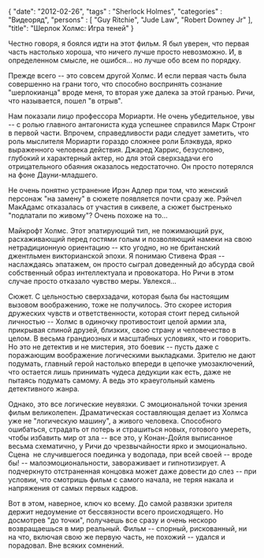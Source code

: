 {
   "date": "2012-02-26",
   "tags" : "Sherlock Holmes",
   "categories" : "Видеоряд",
   "persons" : [
      "Guy Ritchie",
      "Jude Law",
      "Robert Downey Jr"
   ],
   "title": "Шерлок Холмс: Игра теней"
}

Честно говоря, я боялся идти на этот фильм. Я был уверен, что первая часть настолько хороша, что ничего лучше просто невозможно. И, в определенном смысле, не ошибся... но лучше обо всем по порядку.

Прежде всего -- это совсем другой Холмс. И если первая часть была совершенно на грани того, что способно воспринять сознание "шерлокианца" вроде меня, то вторая уже далека за этой гранью. Ричи, что называется, пошел "в отрыв".

Нам показали лицо профессора Мориарти. Не очень убедительное, увы -- с ролью главного антагониста куда успешнее справился Марк Стронг в первой части. Впрочем, справедливости ради следует заметить, что роль мыслителя Мориарти гораздо сложнее роли Блэквуда, ярко выраженного человека действия. Джаред Харрис, безусловно, глубокий и характерный актер, но для этой сверхзадачи его отрицательного обаяния оказалось недостаточно. Он просто потерялся на фоне Дауни-младшего.

Не очень понятно устранение Ирэн Адлер при том, что женский персонаж "на замену" в сюжете появляется почти сразу же. Рэйчел МакАдамс отказалась от участия в сиквеле, а сюжет быстренько "подлатали по живому"? Очень похоже на то...

Майкрофт Холмс. Этот эпатирующий тип, не пожимающий рук, расхаживающий перед гостями голым и позволяющий намеки на свою нетрадиционную ориентацию -- кто угодно, но не британский джентльмен викторианской эпохи. Я понимаю Стивена Фрая -- наслаждаясь эпатажем, он просто сыграл доведенный до абсурда свой собственный образ интеллектуала и провокатора. Но Ричи в этом случае просто отказало чувство меры. Увлекся...

Сюжет. С цельностью сверхзадачи, которая была бы настоящим вызовом воображению, тоже не получилось. Это скорее история дружеских чувств и ответственности, которая стоит перед сильной личностью -- Холмс в одиночку противостоит целой армии зла, прикрывая спиной друзей, близких, свою страну и человечество в целом. В весьма грандиозных и масштабных условиях, что и говорить. Но это не детектив и не мистерия, это боевик -- пусть даже с поражающим воображение логическими выкладками. Зрителю не дают подумать, главный герой настолько впереди в цепочке умозаключений, что остается лишь принимать чудеса дедукции как есть, даже не пытаясь подумать самому. А ведь это краеугольный камень детективного жанра.

Однако, это все логические неувязки. С эмоциональной точки зрения фильм великолепен. Драматическая составляющая делает из Холмса уже не "логическую машину", а живого человека. Способного ошибаться, страдать от потерь и страшиться новых, готового умереть, чтобы избавить мир от зла -- все это, у Конан-Дойля выписанное весьма схематично, у Ричи до чрезвычайности ярко и эмоционально. Сцена  не случившегося поединка у водопада, при всей своей -- вроде бы! -- малоэмоциональности, завораживает и гипнотизирует. А подчеркнуто отстраненная концовка может даже довести до слез -- при условии, что смотришь фильм с самого начала, не теряя накала и напряжения от самых первых кадров.

Вот в этом, наверное, ключ ко всему. До самой развязки зрителя держит недоумение от бессвязности всего происходящего. Но досмотрев "до точки", получаешь все сразу и очень нескоро возвращаешься в мир реальный. Фильм -- спорный, рискованный, ни на что, включая свою же первую часть, не похожий -- удался и порадовал. Вне всяких сомнений.
